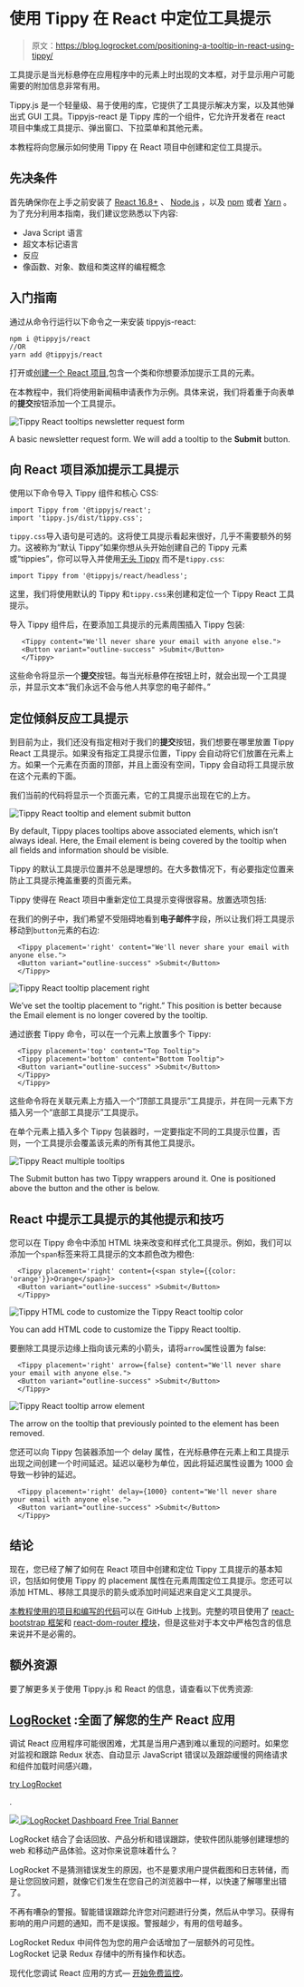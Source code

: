 # 使用 Tippy 在 React 中定位工具提示

> 原文：<https://blog.logrocket.com/positioning-a-tooltip-in-react-using-tippy/>

工具提示是当光标悬停在应用程序中的元素上时出现的文本框，对于显示用户可能需要的附加信息非常有用。

Tippy.js 是一个轻量级、易于使用的库，它提供了工具提示解决方案，以及其他弹出式 GUI 工具。Tippyjs-react 是 Tippy 库的一个组件，它允许开发者在 react 项目中集成工具提示、弹出窗口、下拉菜单和其他元素。

本教程将向您展示如何使用 Tippy 在 React 项目中创建和定位工具提示。

## 先决条件

首先确保你在上手之前安装了 [React 16.8+](https://reactjs.org/versions) 、 [Node.js](https://nodejs.org/) ，以及 [npm](https://www.npmjs.com/) 或者 [Yarn](https://classic.yarnpkg.com/en/) 。为了充分利用本指南，我们建议您熟悉以下内容:

*   Java Script 语言
*   超文本标记语言
*   反应
*   像函数、对象、数组和类这样的编程概念

## 入门指南

通过从命令行运行以下命令之一来安装 tippyjs-react:

```
npm i @tippyjs/react
//OR
yarn add @tippyjs/react
```

打开或[创建一个 React 项目](https://reactjs.org/docs/getting-started.html),包含一个类和你想要添加提示工具的元素。

在本教程中，我们将使用新闻稿申请表作为示例。具体来说，我们将着重于向表单的**提交**按钮添加一个工具提示。

![Tippy React tooltips newsletter request form](img/92d25f28574c3311eee3ad20e41ad391.png)

A basic newsletter request form. We will add a tooltip to the **Submit** button.

## 向 React 项目添加提示工具提示

使用以下命令导入 Tippy 组件和核心 CSS:

```
import Tippy from '@tippyjs/react';
import 'tippy.js/dist/tippy.css';
```

`tippy.css`导入语句是可选的。这将使工具提示看起来很好，几乎不需要额外的努力。这被称为“默认 Tippy”如果你想从头开始创建自己的 Tippy 元素或“tippies”，你可以导入并使用[无头 Tippy](https://github.com/atomiks/tippyjs-react#headless-tippy) 而不是`tippy.css`:

```
import Tippy from '@tippyjs/react/headless';
```

这里，我们将使用默认的 Tippy 和`tippy.css`来创建和定位一个 Tippy React 工具提示。

导入 Tippy 组件后，在要添加工具提示的元素周围插入 Tippy 包装:

```
   <Tippy content="We'll never share your email with anyone else.">
   <Button variant="outline-success" >Submit</Button>
   </Tippy>
```

这些命令将显示一个**提交**按钮。每当光标悬停在按钮上时，就会出现一个工具提示，并显示文本“我们永远不会与他人共享您的电子邮件。”

## 定位倾斜反应工具提示

到目前为止，我们还没有指定相对于我们的**提交**按钮，我们想要在哪里放置 Tippy React 工具提示。如果没有指定工具提示位置，Tippy 会自动将它们放置在元素上方。如果一个元素在页面的顶部，并且上面没有空间，Tippy 会自动将工具提示放在这个元素的下面。

我们当前的代码将显示一个页面元素，它的工具提示出现在它的上方。

![Tippy React tooltip and element submit button](img/0e76e0bc375137590e3831b8cb31f715.png)

By default, Tippy places tooltips above associated elements, which isn’t always ideal. Here, the Email element is being covered by the tooltip when all fields and information should be visible.

Tippy 的默认工具提示位置并不总是理想的。在大多数情况下，有必要指定位置来防止工具提示掩盖重要的页面元素。

Tippy 使得在 React 项目中重新定位工具提示变得很容易。放置选项包括:

在我们的例子中，我们希望不受阻碍地看到**电子邮件**字段，所以让我们将工具提示移动到`button`元素的右边:

```
  <Tippy placement='right' content="We'll never share your email with anyone else.">
  <Button variant="outline-success" >Submit</Button>
  </Tippy>
```

![Tippy React tooltip placement right](img/af7453c933b8862e0f4d0a9bd3a6a2ad.png)

We’ve set the tooltip placement to “right.” This position is better because the Email element is no longer covered by the tooltip.

通过嵌套 Tippy 命令，可以在一个元素上放置多个 Tippy:

```
  <Tippy placement='top' content="Top Tooltip">
  <Tippy placement='bottom' content="Bottom Tooltip">
  <Button variant="outline-success" >Submit</Button>
  </Tippy>
  </Tippy>
```

这些命令将在关联元素上方插入一个“顶部工具提示”工具提示，并在同一元素下方插入另一个“底部工具提示”工具提示。

在单个元素上插入多个 Tippy 包装器时，一定要指定不同的工具提示位置，否则，一个工具提示会覆盖该元素的所有其他工具提示。

![Tippy React multiple tooltips](img/e4d00ab2b3e6c09ca01a7251c9f12265.png)

The Submit button has two Tippy wrappers around it. One is positioned above the button and the other is below.

## React 中提示工具提示的其他提示和技巧

您可以在 Tippy 命令中添加 HTML 块来改变和样式化工具提示。例如，我们可以添加一个`span`标签来将工具提示的文本颜色改为橙色:

```
  <Tippy placement='right' content={<span style={{color: 'orange'}}>Orange</span>}>
  <Button variant="outline-success" >Submit</Button>
  </Tippy>
```

![Tippy HTML code to customize the Tippy React tooltip color](img/c8ea9ee018e51964a0db45cfc4161914.png)

You can add HTML code to customize the Tippy React tooltip.

要删除工具提示边缘上指向该元素的小箭头，请将`arrow`属性设置为 false:

```
  <Tippy placement='right' arrow={false} content="We'll never share your email with anyone else.">
  <Button variant="outline-success" >Submit</Button>
  </Tippy>
```

![Tippy React tooltip arrow element](img/1a9f703112a1d2425e23c898328a9e0c.png)

The arrow on the tooltip that previously pointed to the element has been removed.

您还可以向 Tippy 包装器添加一个 delay 属性，在光标悬停在元素上和工具提示出现之间创建一个时间延迟。延迟以毫秒为单位，因此将延迟属性设置为 1000 会导致一秒钟的延迟。

```
  <Tippy placement='right' delay={1000} content="We'll never share your email with anyone else.">
  <Button variant="outline-success" >Submit</Button>
  </Tippy>
```

## 结论

现在，您已经了解了如何在 React 项目中创建和定位 Tippy 工具提示的基本知识，包括如何使用 Tippy 的 placement 属性在元素周围定位工具提示。您还可以添加 HTML、移除工具提示的箭头或添加时间延迟来自定义工具提示。

[本教程使用的项目和编写的代码](https://github.com/sneadsd/tippy-tooltip)可以在 GitHub 上找到。完整的项目使用了 [react-bootstrap 框架](https://react-bootstrap.github.io/getting-started/introduction/)和 [react-dom-router 模块](https://www.npmjs.com/package/react-router-dom)，但是这些对于本文中严格包含的信息来说并不是必需的。

## 额外资源

要了解更多关于使用 Tippy.js 和 React 的信息，请查看以下优秀资源:

## [LogRocket](https://lp.logrocket.com/blg/react-signup-general) :全面了解您的生产 React 应用

调试 React 应用程序可能很困难，尤其是当用户遇到难以重现的问题时。如果您对监视和跟踪 Redux 状态、自动显示 JavaScript 错误以及跟踪缓慢的网络请求和组件加载时间感兴趣，

[try LogRocket](https://lp.logrocket.com/blg/react-signup-general)

.

[![](img/f300c244a1a1cf916df8b4cb02bec6c6.png) ](https://lp.logrocket.com/blg/react-signup-general) [![LogRocket Dashboard Free Trial Banner](img/d6f5a5dd739296c1dd7aab3d5e77eeb9.png)](https://lp.logrocket.com/blg/react-signup-general) 

LogRocket 结合了会话回放、产品分析和错误跟踪，使软件团队能够创建理想的 web 和移动产品体验。这对你来说意味着什么？

LogRocket 不是猜测错误发生的原因，也不是要求用户提供截图和日志转储，而是让您回放问题，就像它们发生在您自己的浏览器中一样，以快速了解哪里出错了。

不再有嘈杂的警报。智能错误跟踪允许您对问题进行分类，然后从中学习。获得有影响的用户问题的通知，而不是误报。警报越少，有用的信号越多。

LogRocket Redux 中间件包为您的用户会话增加了一层额外的可见性。LogRocket 记录 Redux 存储中的所有操作和状态。

现代化您调试 React 应用的方式— [开始免费监控](https://lp.logrocket.com/blg/react-signup-general)。